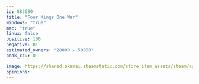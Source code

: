 ```yaml
---
id: 883680
title: "Four Kings One War"
windows: "true"
mac: "true"
linux: false
positive: 100
negative: 81
estimated_owners: "20000 - 50000"
peak_ccu: 0

image: https://shared.akamai.steamstatic.com/store_item_assets/steam/apps/883680/header.jpg?t=1627259399
opinions:
---
```

